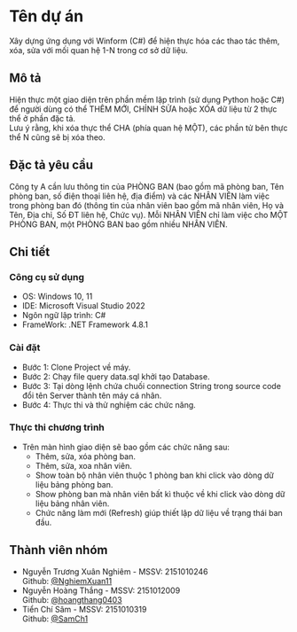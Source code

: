 # Tên dự án

Xây dựng ứng dụng với Winform (C#) để hiện thực hóa các thao tác thêm, xóa, sửa với mối quan hệ 1-N trong cơ sở dữ liệu.

## Mô tả 

Hiện thực một giao diện trên phần mềm lập trình (sử dụng Python hoặc C#) để người dùng có thể THÊM MỚI, CHỈNH SỬA hoặc XÓA dữ liệu từ 2 thực thể ở phần đặc tả.<br>
Lưu ý rằng, khi xóa thực thể CHA (phía quan hệ MỘT), các phần tử bên thực thể N cũng sẽ bị xóa theo.

## Đặc tả yêu cầu

Công ty A cần lưu thông tin của PHÒNG BAN (bao gồm mã phòng ban, Tên phòng ban, số điện thoại liên hệ, địa điểm) và các NHÂN VIÊN làm việc trong phòng ban đó (thông tin của nhân viên bao gồm mã nhân viên, Họ và Tên, Địa chỉ, Số ĐT liên hệ, Chức vụ). Mỗi NHÂN VIÊN chỉ làm việc cho MỘT PHÒNG BAN, một PHÒNG BAN bao gồm nhiều NHÂN VIÊN.

## Chi tiết

### Công cụ sử dụng

* OS: Windows 10, 11
* IDE: Microsoft Visual Studio 2022
* Ngôn ngữ lập trình: C#
* FrameWork: .NET Framework 4.8.1

### Cài đặt

* Bước 1: Clone Project về máy.
* Bước 2: Chạy file query data.sql khởi tạo Database.
* Bước 3: Tại dòng lệnh chứa chuối connection String trong source code đổi tên Server thành tên máy cá nhân.
* Bước 4: Thực thi và thử nghiệm các chức năng.

### Thực thi chương trình

* Trên màn hình giao diện sẽ bao gồm các chức năng sau:<br>
  - Thêm, sửa, xóa phòng ban.<br>
  - Thêm, sửa, xoa nhân viên.<br>
  - Show toàn bộ nhân viên thuộc 1 phòng ban khi click vào dòng dữ liệu bảng phòng ban.<br>
  - Show phòng ban mà nhân viên bất kì thuộc về khi click vào dòng dữ liệu bảng nhân viên.<br>
  - Chức năng làm mới (Refresh) giúp thiết lập dữ liệu về trạng thái ban đầu.<br>
  
## Thành viên nhóm

* Nguyễn Trương Xuân Nghiêm - MSSV: 2151010246<br>
Github: [@NghiemXuan11](https://github.com/NghiemXuan11)<br>
* Nguyễn Hoàng Thắng - MSSV: 2151012009<br>
Github: [@hoangthang0403](https://github.com/hoangthang0403)<br>
* Tiển Chí Sâm - MSSV: 2151010319<br>
Github: [@SamCh1](https://github.com/SamCh1)

